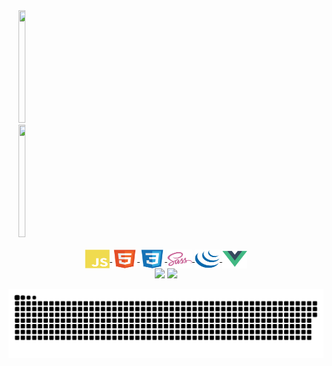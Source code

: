 <div style="display: flex;"  align="center">
  <a href="https://github.com/Akistapace">
  <img height="180em"  width="50%" src="https://github-readme-stats.vercel.app/api?username=akistapace&show_icons=true&include_all_commits=true&count_private=true&title_color=3290e4&text_color=ffffff&icon_color=3290e4&bg_color=0c0c0c&border_color=3290e4"/>
  <img height="180em"  width="50%"  src="https://github-readme-stats.vercel.app/api/top-langs/?username=Akistapace&layout=compact&langs_count=7&&title_color=3290e4&text_color=ffffff&icon_color=3290e4&bg_color=0c0c0c&border_color=3290e4"/>
</div>

<div style="display: inline_block;" align="center"><br>
  <img align="center" alt="Fernando-Js" height="30" width="40" src="https://raw.githubusercontent.com/devicons/devicon/master/icons/javascript/javascript-plain.svg">
  <img align="center" alt="Fernando-HTML" height="30" width="40" src="https://raw.githubusercontent.com/devicons/devicon/master/icons/html5/html5-original.svg">
  <img align="center" alt="Fernando-CSS" height="30" width="40" src="https://raw.githubusercontent.com/devicons/devicon/master/icons/css3/css3-original.svg">
  <img align="center" alt="Fernando-CSS" height="30" width="40" src="https://raw.githubusercontent.com/devicons/devicon/master/icons/sass/sass-original.svg">
  <img align="center" alt="Fernando-CSS" height="30" width="40" src="https://raw.githubusercontent.com/devicons/devicon/master/icons/jquery/jquery-original.svg">
  <img align="center" alt="Fernando-CSS" height="30" width="40" src="https://raw.githubusercontent.com/devicons/devicon/master/icons/vuejs/vuejs-original.svg">
</div> 
 
<div align="center"> 
  <a href = "mailto:fernando.akistapace@gmail.com"><img src="https://img.shields.io/badge/Gmail-D14836?style=for-the-badge&logo=gmail&logoColor=white" target="_blank"></a>      
  <a href="https://www.linkedin.com/in/fernando-aquistapace-33a414165/" target="_blank"><img src="https://img.shields.io/badge/-LinkedIn-%230077B5?style=for-the-badge&logo=linkedin&logoColor=white" target="_blank"></a> 
 
  ![Snake animation](https://github.com/Akistapace/akistapace/blob/output/github-contribution-grid-snake.svg)
 
</div>

